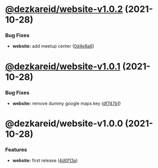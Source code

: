 # [@dezkareid/website-v1.0.2](https://github.com/dezkareid/dezkareid/compare/website-1.0.1...website-1.0.2) (2021-10-28)


### Bug Fixes

* **website:** add meetup center ([0d4e8a6](https://github.com/dezkareid/dezkareid/commit/0d4e8a66085e4672df49bf5eb2200f761323c5b5))

# [@dezkareid/website-v1.0.1](https://github.com/dezkareid/dezkareid/compare/website-1.0.0...website-1.0.1) (2021-10-28)


### Bug Fixes

* **website:** remove dummy google maps key ([df747b1](https://github.com/dezkareid/dezkareid/commit/df747b181f2f8d1074f8be97887b99501df7338a))

# @dezkareid/website-v1.0.0 (2021-10-28)


### Features

* **website:** first release ([4d0f13a](https://github.com/dezkareid/dezkareid/commit/4d0f13aa75174f955e3f0250a8e04f4036d03393))

